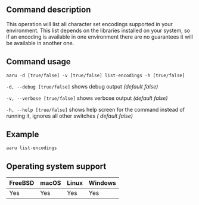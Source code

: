 ## Command description

This operation will list all character set encodings supported in your environment. This list depends on the libraries
installed on your system, so if an encoding is available in one environment there are no guarantees it will be available
in another one.

## Command usage

```aaru -d [true/false] -v [true/false] list-encodings -h [true/false]```

```-d, --debug [true/false]``` shows debug output *(default false)*

```-v, --verbose [true/false]``` shows verbose output *(default false)*

```-h, --help [true/false]``` shows help screen for the command instead of running it, ignores all other switches *(
default false)*

## Example

```aaru list-encodings```

## Operating system support

| FreeBSD | macOS | Linux | Windows |
| ------- | ----- | ----- | ------- |
| Yes     | Yes   | Yes   | Yes     |